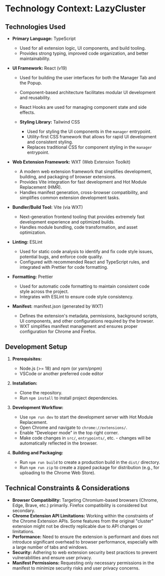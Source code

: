 # Technology Context: LazyCluster

## Technologies Used

- **Primary Language:** TypeScript

  - Used for all extension logic, UI components, and build tooling.
  - Provides strong typing, improved code organization, and better maintainability.

- **UI Framework:** React (v19)

  - Used for building the user interfaces for both the Manager Tab and the Popup.
  - Component-based architecture facilitates modular UI development and reusability.
  - React Hooks are used for managing component state and side effects.

  - **Styling Library:** Tailwind CSS

    - Used for styling the UI components in the `manager` entrypoint.
    - Utility-first CSS framework that allows for rapid UI development and consistent styling.
    - Replaces traditional CSS for component styling in the `manager` entrypoint.

- **Web Extension Framework:** WXT (Web Extension Toolkit)

  - A modern web extension framework that simplifies development, building, and packaging of browser extensions.
  - Provides Vite integration for fast development and Hot Module Replacement (HMR).
  - Handles manifest generation, cross-browser compatibility, and simplifies common extension development tasks.

- **Bundler/Build Tool:** Vite (via WXT)

  - Next-generation frontend tooling that provides extremely fast development experience and optimized builds.
  - Handles module bundling, code transformation, and asset optimization.

- **Linting:** ESLint

  - Used for static code analysis to identify and fix code style issues, potential bugs, and enforce code quality.
  - Configured with recommended React and TypeScript rules, and integrated with Prettier for code formatting.

- **Formatting:** Prettier

  - Used for automatic code formatting to maintain consistent code style across the project.
  - Integrates with ESLint to ensure code style consistency.

- **Manifest:** manifest.json (generated by WXT)
  - Defines the extension's metadata, permissions, background scripts, UI components, and other configurations required by the browser.
  - WXT simplifies manifest management and ensures proper configuration for Chrome and Firefox.

## Development Setup

1. **Prerequisites:**

   - Node.js (>= 18) and npm (or yarn/pnpm)
   - VSCode or another preferred code editor

2. **Installation:**

   - Clone the repository.
   - Run `npm install` to install project dependencies.

3. **Development Workflow:**

   - Use `npm run dev` to start the development server with Hot Module Replacement.
   - Open Chrome and navigate to `chrome://extensions/`.
   - Enable "Developer mode" in the top right corner.
   - Make code changes in `src/`, `entrypoints/`, etc. - changes will be automatically reflected in the browser.

4. **Building and Packaging:**
   - Run `npm run build` to create a production build in the `dist/` directory.
   - Run `npm run zip` to create a zipped package for distribution (e.g., for uploading to the Chrome Web Store).

## Technical Constraints & Considerations

- **Browser Compatibility:** Targeting Chromium-based browsers (Chrome, Edge, Brave, etc.) primarily. Firefox compatibility is considered but secondary.
- **Chrome Extension API Limitations:** Working within the constraints of the Chrome Extension APIs. Some features from the original "cluster" extension might not be directly replicable due to API changes or limitations.
- **Performance:** Need to ensure the extension is performant and does not introduce significant overhead to browser performance, especially with a large number of tabs and windows.
- **Security:** Adhering to web extension security best practices to prevent vulnerabilities and ensure user privacy.
- **Manifest Permissions:** Requesting only necessary permissions in the manifest to minimize security risks and user privacy concerns.
